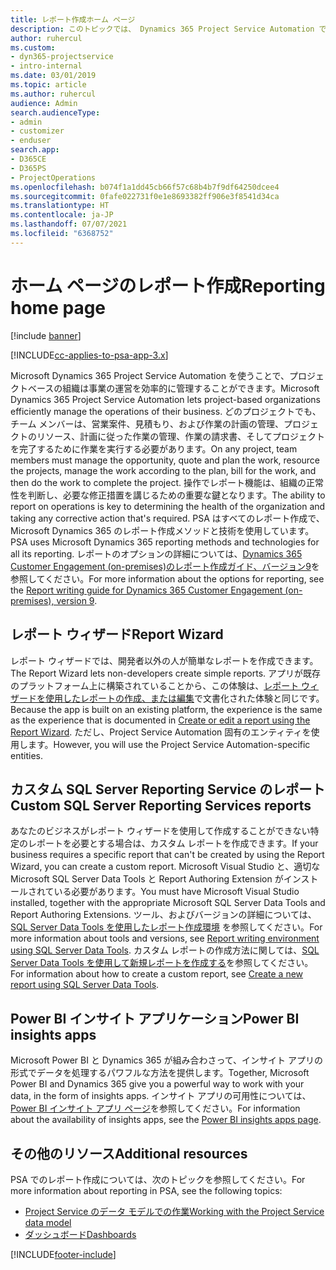 ```yaml
---
title: レポート作成ホーム ページ
description: このトピックでは、 Dynamics 365 Project Service Automation でのレポート作成に関する情報へのリンクを提供します。
author: ruhercul
ms.custom:
- dyn365-projectservice
- intro-internal
ms.date: 03/01/2019
ms.topic: article
ms.author: ruhercul
audience: Admin
search.audienceType:
- admin
- customizer
- enduser
search.app:
- D365CE
- D365PS
- ProjectOperations
ms.openlocfilehash: b074f1a1dd45cb66f57c68b4b7f9df64250dcee4
ms.sourcegitcommit: 0fafe022731f0e1e8693382ff906e3f8541d34ca
ms.translationtype: HT
ms.contentlocale: ja-JP
ms.lasthandoff: 07/07/2021
ms.locfileid: "6368752"
---
```

# <a name="reporting-home-page"></a><span data-ttu-id="7bff6-103">ホーム ページのレポート作成</span><span class="sxs-lookup"><span data-stu-id="7bff6-103">Reporting home page</span></span>

[!include [banner](../includes/psa-now-project-operations.md)]

[!INCLUDE[cc-applies-to-psa-app-3.x](../includes/cc-applies-to-psa-app-3x.md)]

<span data-ttu-id="7bff6-104">Microsoft Dynamics 365 Project Service Automation を使うことで、プロジェクトベースの組織は事業の運営を効率的に管理することができます。</span><span class="sxs-lookup"><span data-stu-id="7bff6-104">Microsoft Dynamics 365 Project Service Automation lets project-based organizations efficiently manage the operations of their business.</span></span> <span data-ttu-id="7bff6-105">どのプロジェクトでも、チーム メンバーは、営業案件、見積もり、および作業の計画の管理、プロジェクトのリソース、計画に従った作業の管理、作業の請求書、そしてプロジェクトを完了するために作業を実行する必要があります。</span><span class="sxs-lookup"><span data-stu-id="7bff6-105">On any project, team members must manage the opportunity, quote and plan the work, resource the projects, manage the work according to the plan, bill for the work, and then do the work to complete the project.</span></span> <span data-ttu-id="7bff6-106">操作でレポート機能は、組織の正常性を判断し、必要な修正措置を講じるための重要な鍵となります。</span><span class="sxs-lookup"><span data-stu-id="7bff6-106">The ability to report on operations is key to determining the health of the organization and taking any corrective action that's required.</span></span> <span data-ttu-id="7bff6-107">PSA はすべてのレポート作成で、Microsoft Dynamics 365 のレポート作成メソッドと技術を使用しています。</span><span class="sxs-lookup"><span data-stu-id="7bff6-107">PSA uses Microsoft Dynamics 365 reporting methods and technologies for all its reporting.</span></span> <span data-ttu-id="7bff6-108">レポートのオプションの詳細については、[Dynamics 365 Customer Engagement (on-premises)のレポート作成ガイド、バージョン9](/dynamics365/customerengagement/on-premises/analytics/reporting-analytics-with-dynamics-365)を参照してください。</span><span class="sxs-lookup"><span data-stu-id="7bff6-108">For more information about the options for reporting, see the [Report writing guide for Dynamics 365 Customer Engagement (on-premises), version 9](/dynamics365/customerengagement/on-premises/analytics/reporting-analytics-with-dynamics-365).</span></span>

## <a name="report-wizard"></a><span data-ttu-id="7bff6-109">レポート ウィザード</span><span class="sxs-lookup"><span data-stu-id="7bff6-109">Report Wizard</span></span>

<span data-ttu-id="7bff6-110">レポート ウィザードでは、開発者以外の人が簡単なレポートを作成できます。</span><span class="sxs-lookup"><span data-stu-id="7bff6-110">The Report Wizard lets non-developers create simple reports.</span></span> <span data-ttu-id="7bff6-111">アプリが既存のプラットフォーム上に構築されていることから、この体験は、[レポート ウィザードを使用したレポートの作成、または編集](/dynamics365/customerengagement/on-premises/basics/create-edit-copy-report-wizard)で文書化された体験と同じです。</span><span class="sxs-lookup"><span data-stu-id="7bff6-111">Because the app is built on an existing platform, the experience is the same as the experience that is documented in [Create or edit a report using the Report Wizard](/dynamics365/customerengagement/on-premises/basics/create-edit-copy-report-wizard).</span></span> <span data-ttu-id="7bff6-112">ただし、Project Service Automation 固有のエンティティを使用します。</span><span class="sxs-lookup"><span data-stu-id="7bff6-112">However, you will use the Project Service Automation-specific entities.</span></span>

## <a name="custom-sql-server-reporting-services-reports"></a><span data-ttu-id="7bff6-113">カスタム SQL Server Reporting Service のレポート</span><span class="sxs-lookup"><span data-stu-id="7bff6-113">Custom SQL Server Reporting Services reports</span></span>

<span data-ttu-id="7bff6-114">あなたのビジネスがレポート ウィザードを使用して作成することができない特定のレポートを必要とする場合は、カスタム レポートを作成できます。</span><span class="sxs-lookup"><span data-stu-id="7bff6-114">If your business requires a specific report that can't be created by using the Report Wizard, you can create a custom report.</span></span> <span data-ttu-id="7bff6-115">Microsoft Visual Studio と、適切な Microsoft SQL Server Data Tools と Report Authoring Extension がインストールされている必要があります。</span><span class="sxs-lookup"><span data-stu-id="7bff6-115">You must have Microsoft Visual Studio installed, together with the appropriate Microsoft SQL Server Data Tools and Report Authoring Extensions.</span></span> <span data-ttu-id="7bff6-116">ツール、およびバージョンの詳細については、[SQL Server Data Tools を使用したレポート作成環境](/dynamics365/customerengagement/on-premises/analytics/report-writing-environment-using-sql-server-data-tools) を参照してください。</span><span class="sxs-lookup"><span data-stu-id="7bff6-116">For more information about tools and versions, see [Report writing environment using SQL Server Data Tools](/dynamics365/customerengagement/on-premises/analytics/report-writing-environment-using-sql-server-data-tools).</span></span> <span data-ttu-id="7bff6-117">カスタム レポートの作成方法に関しては、[SQL Server Data Tools を使用して新規レポートを作成する](/dynamics365/customerengagement/on-premises/analytics/create-a-new-report-using-sql-server-data-tools)を参照してください。</span><span class="sxs-lookup"><span data-stu-id="7bff6-117">For information about how to create a custom report, see [Create a new report using SQL Server Data Tools](/dynamics365/customerengagement/on-premises/analytics/create-a-new-report-using-sql-server-data-tools).</span></span>

## <a name="power-bi-insights-apps"></a><span data-ttu-id="7bff6-118">Power BI インサイト アプリケーション</span><span class="sxs-lookup"><span data-stu-id="7bff6-118">Power BI insights apps</span></span>

<span data-ttu-id="7bff6-119">Microsoft Power BI と Dynamics 365 が組み合わさって、インサイト アプリの形式でデータを処理するパワフルな方法を提供します。</span><span class="sxs-lookup"><span data-stu-id="7bff6-119">Together, Microsoft Power BI and Dynamics 365 give you a powerful way to work with your data, in the form of insights apps.</span></span> <span data-ttu-id="7bff6-120">インサイト アプリの可用性については、[Power BI インサイト アプリ ページ](https://powerbi.microsoft.com/power-bi-insights-apps/)を参照してください。</span><span class="sxs-lookup"><span data-stu-id="7bff6-120">For information about the availability of insights apps, see the [Power BI insights apps page](https://powerbi.microsoft.com/power-bi-insights-apps/).</span></span>


## <a name="additional-resources"></a><span data-ttu-id="7bff6-121">その他のリソース</span><span class="sxs-lookup"><span data-stu-id="7bff6-121">Additional resources</span></span>
<span data-ttu-id="7bff6-122">PSA でのレポート作成については、次のトピックを参照してください。</span><span class="sxs-lookup"><span data-stu-id="7bff6-122">For more information about reporting in PSA, see the following topics:</span></span>

- [<span data-ttu-id="7bff6-123">Project Service のデータ モデルでの作業</span><span class="sxs-lookup"><span data-stu-id="7bff6-123">Working with the Project Service data model</span></span>](reports-working-project-service-data-model.md)
- [<span data-ttu-id="7bff6-124">ダッシュボード</span><span class="sxs-lookup"><span data-stu-id="7bff6-124">Dashboards</span></span>](reports-dashboards.md)



[!INCLUDE[footer-include](../includes/footer-banner.md)]